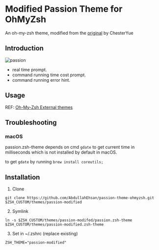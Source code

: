 # Modified Passion Theme for OhMyZsh

An oh-my-zsh theme, modified from the [original](https://github.com/ChesterYue/ohmyzsh-theme-passion) by ChesterYue

## Introduction

![passion](https://raw.githubusercontent.com/AbdullahEhsan/passion-theme-ohmyzsh/master/passion.gif)

* real time prompt.
* command running time cost prompt.
* command running error hint.

## Usage

REF: [Oh-My-Zsh External themes](https://github.com/ohmyzsh/ohmyzsh/wiki/External-themes)

## Troubleshooting

### macOS

passion.zsh-theme depends on cmd ```gdate``` to get current time in milliseconds which is not installed by default in macOS.

to get ```gdate``` by running ```brew install coreutils;```

## Installation

1. Clone
```
git clone https://github.com/AbdullahEhsan/passion-theme-ohmyzsh.git $ZSH_CUSTOM/themes/passion-modified
```
2. Symlink
```
ln -s $ZSH_CUSTOM/themes/passion-modifed/passion.zsh-theme $ZSH_CUSTOM/themes/passion-modified.zsh-theme
```
3. Set in ~/.zshrc (replace existing)
```
ZSH_THEME="passion-modified"
```
